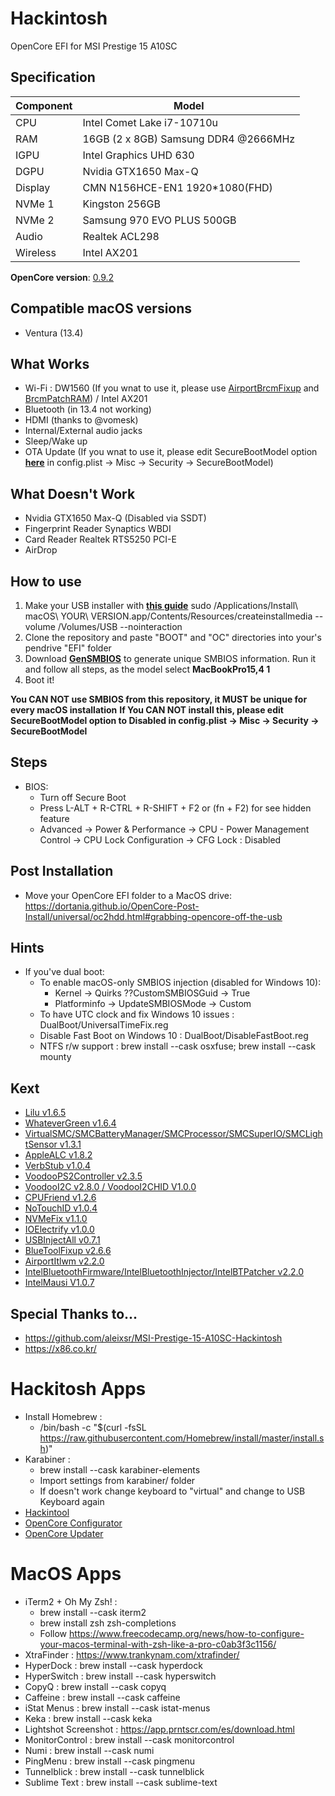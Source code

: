 # Hackintosh
OpenCore EFI for MSI Prestige 15 A10SC

## Specification
| **Component** | **Model** |
| ------------- | --------- |
| CPU | Intel Comet Lake i7-10710u |
| RAM | 16GB (2 x 8GB) Samsung DDR4 @2666MHz |
| IGPU | Intel Graphics UHD 630	|
| DGPU | Nvidia GTX1650 Max-Q |
| Display | CMN N156HCE-EN1 1920*1080(FHD) |
| NVMe 1 | Kingston 256GB |
| NVMe 2 | Samsung 970 EVO PLUS 500GB |
| Audio | Realtek ACL298 |
| Wireless | Intel AX201 |


**OpenCore version**: [0.9.2](https://github.com/acidanthera/opencorepkg/releases)

## Compatible macOS versions
 - Ventura (13.4)

## What Works
 - Wi-Fi : DW1560 (If you wnat to use it, please use [AirportBrcmFixup](https://github.com/acidanthera/AirportBrcmFixup) and [BrcmPatchRAM](https://github.com/acidanthera/BrcmPatchRAM)) / Intel AX201
 - Bluetooth (in 13.4 not working)
 - HDMI (thanks to @vomesk)
 - Internal/External audio jacks
 - Sleep/Wake up
 - OTA Update (If you wnat to use it, please edit SecureBootModel option [**here**](https://dortania.github.io/OpenCore-Post-Install/universal/security/applesecureboot.html#securebootmodel) in config.plist -> Misc -> Security -> SecureBootModel)

## What Doesn't Work
 - Nvidia GTX1650 Max-Q (Disabled via SSDT)
 - Fingerprint Reader Synaptics WBDI
 - Card Reader Realtek RTS5250 PCI-E
 - AirDrop



## How to use
  1. Make your USB installer with [**this guide**](https://dortania.github.io/OpenCore-Install-Guide/installer-guide/)
  	sudo /Applications/Install\ macOS\ YOUR\ VERSION.app/Contents/Resources/createinstallmedia --volume /Volumes/USB --nointeraction 
  2. Clone the repository and paste "BOOT" and "OC" directories into your's pendrive "EFI" folder
  3. Download [**GenSMBIOS**](https://github.com/corpnewt/GenSMBIOS) to generate unique SMBIOS information. Run it and follow all steps, as the model select **MacBookPro15,4 1**
  4. Boot it!  

**You CAN NOT use SMBIOS from this repository, it MUST be unique for every macOS installation**
**If You CAN NOT install this, please edit SecureBootModel option to Disabled in config.plist -> Misc -> Security -> SecureBootModel**

## Steps
 - BIOS:
 	- Turn off Secure Boot
 	- Press L-ALT + R-CTRL + R-SHIFT + F2 or (fn + F2) for see hidden feature
 	- Advanced → Power & Performance → CPU - Power Management Control → CPU Lock Configuration → CFG Lock : Disabled

 		
## Post Installation
- Move your OpenCore EFI folder to a MacOS drive: https://dortania.github.io/OpenCore-Post-Install/universal/oc2hdd.html#grabbing-opencore-off-the-usb

## Hints
- If you've dual boot:
	- To enable macOS-only SMBIOS injection (disabled for Windows 10):
		- Kernel -> Quirks ??CustomSMBIOSGuid -> True
		- Platforminfo -> UpdateSMBIOSMode -> Custom
	- To have UTC clock and fix Windows 10 issues : DualBoot/UniversalTimeFix.reg
	- Disable Fast Boot on Windows 10 : DualBoot/DisableFastBoot.reg
	- NTFS r/w support : brew install --cask osxfuse; brew install --cask mounty

## Kext
 - [Lilu v1.6.5](https://github.com/acidanthera/Lilu)
 - [WhateverGreen v1.6.4](https://github.com/acidanthera/WhateverGreen)
 - [VirtualSMC/SMCBatteryManager/SMCProcessor/SMCSuperIO/SMCLightSensor v1.3.1](https://github.com/acidanthera/VirtualSMC)
 - [AppleALC v1.8.2](https://github.com/acidanthera/AppleALC)
 - [VerbStub v1.0.4](https://github.com/hackintosh-stuff/ComboJack/tree/master/ComboJack_Installer)
 - [VoodooPS2Controller v2.3.5](https://github.com/acidanthera/VoodooPS2)
 - [VoodooI2C v2.8.0 / VoodooI2CHID V1.0.0](https://github.com/VoodooI2C/VoodooI2C)
 - [CPUFriend v1.2.6](https://github.com/acidanthera/CPUFriend)
 - [NoTouchID v1.0.4](https://github.com/al3xtjames/NoTouchID)
 - [NVMeFix v1.1.0](https://github.com/acidanthera/NVMeFix)
 - [IOElectrify v1.0.0](https://github.com/the-darkvoid/macOS-IOElectrify)
 - [USBInjectAll v0.7.1](https://github.com/Sniki/OS-X-USB-Inject-All)
 - [BlueToolFixup v2.6.6](https://github.com/acidanthera/BrcmPatchRAM)
 - [AirportItlwm v2.2.0](https://github.com/OpenIntelWireless/itlwm)
 - [IntelBluetoothFirmware/IntelBluetoothInjector/IntelBTPatcher v2.2.0](https://github.com/OpenIntelWireless/IntelBluetoothFirmware)
 - [IntelMausi V1.0.7](https://github.com/acidanthera/IntelMausi/)





## Special Thanks to...
 - https://github.com/aleixsr/MSI-Prestige-15-A10SC-Hackintosh
 - https://x86.co.kr/


# Hackitosh Apps
- Install Homebrew : 
	- /bin/bash -c "$(curl -fsSL https://raw.githubusercontent.com/Homebrew/install/master/install.sh)"
- Karabiner :
	- brew install --cask karabiner-elements
	- Import settings from karabiner/ folder
	- If doesn't work change keyboard to "virtual" and change to USB Keyboard again
- [Hackintool](https://github.com/benbaker76/Hackintool)
- [OpenCore Configurator](https://mackie100projects.altervista.org/download-opencore-configurator/)
- [OpenCore Updater](https://github.com/mswgen/oc-updater)


# MacOS Apps
- iTerm2 + Oh My Zsh! :
	- brew install --cask iterm2
	- brew install zsh zsh-completions
	- Follow https://www.freecodecamp.org/news/how-to-configure-your-macos-terminal-with-zsh-like-a-pro-c0ab3f3c1156/
- XtraFinder : https://www.trankynam.com/xtrafinder/
- HyperDock : brew install --cask hyperdock
- HyperSwitch : brew install --cask hyperswitch
- CopyQ : brew install --cask copyq
- Caffeine : brew install --cask caffeine
- iStat Menus : brew install --cask istat-menus
- Keka : brew install --cask keka
- Lightshot Screenshot : https://app.prntscr.com/es/download.html
- MonitorControl : brew install --cask monitorcontrol
- Numi : brew install --cask numi
- PingMenu : brew install --cask pingmenu
- Tunnelblick : brew install --cask tunnelblick
- Sublime Text : brew install --cask sublime-text
